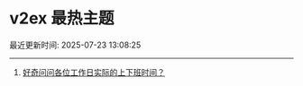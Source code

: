 # v2ex 最热主题

最近更新时间: 2025-07-23 13:08:25

--- 
1. [好奇问问各位工作日实际的上下班时间？](https://www.v2ex.com/t/1147024) 
